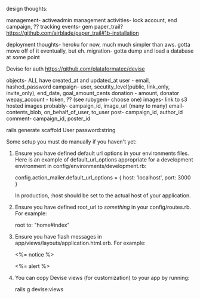 design thoughts:

management- activeadmin
management activities-
lock account, end campaign, ??
tracking events- gem paper_trail? https://github.com/airblade/paper_trail#1b-installation

deployment thoughts-
heroku for now, much much simpler than aws. gotta move off of it eventually, but eh.
migration- gotta dump and load a database at some point

Devise for auth https://github.com/plataformatec/devise

objects- ALL have created_at and updated_at
user - email, hashed_password
campaign- user, secutity_level(public, link_only, invite_only), end_date, goal_amount_cents
donation - amount, donator
wepay_account - token, ?? (see rubygem- choose one)
images- link to s3 hosted images probably- campaign_id, image_url (many to many)
email- contents_blob, on_behalf_of_user, to_user
post- campaign_id, author_id
comment- campaign_id, poster_id

rails generate scaffold User password:string


Some setup you must do manually if you haven't yet:

  1. Ensure you have defined default url options in your environments files. Here
     is an example of default_url_options appropriate for a development environment
     in config/environments/development.rb:

       config.action_mailer.default_url_options = { host: 'localhost', port: 3000 }

     In production, :host should be set to the actual host of your application.

  2. Ensure you have defined root_url to *something* in your config/routes.rb.
     For example:

       root to: "home#index"

  3. Ensure you have flash messages in app/views/layouts/application.html.erb.
     For example:

       <p class="notice"><%= notice %></p>
       <p class="alert"><%= alert %></p>

  4. You can copy Devise views (for customization) to your app by running:

       rails g devise:views

